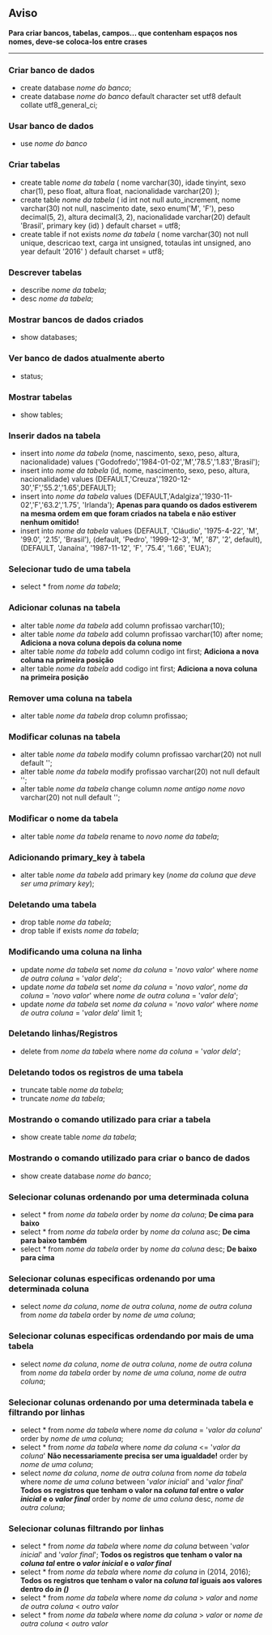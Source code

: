 ## Aviso

**Para criar bancos, tabelas, campos... que contenham espaços nos nomes, deve-se coloca-los entre crases**

---

### Criar banco de dados

* create database *nome do banco*;
* create database *nome do banco*
  default character set utf8
  default collate utf8_general_ci;

### Usar banco de dados

* use *nome do banco*

### Criar tabelas

* create table *nome da tabela* (
    nome varchar(30),
    idade tinyint,
    sexo char(1),
    peso float,
    altura float,
    nacionalidade varchar(20)
);
* create table *nome da tabela* (
    id int not null auto_increment,
    nome varchar(30) not null,
    nascimento date,
    sexo enum('M', 'F'),
    peso decimal(5, 2),
    altura decimal(3, 2),
    nacionalidade varchar(20) default 'Brasil',
    primary key (id)
) default charset = utf8;
* create table if not exists *nome da tabela* (
  nome varchar(30) not null unique,
  descricao text,
  carga int unsigned,
  totaulas int unsigned,
  ano year default '2016'
) default charset = utf8;

### Descrever tabelas

* describe *nome da tabela*;
* desc *nome da tabela*;

### Mostrar bancos de dados criados

* show databases;

### Ver banco de dados atualmente aberto

* status;

### Mostrar tabelas

* show tables;

### Inserir dados na tabela

* insert into *nome da tabela*
  (nome, nascimento, sexo, peso, altura, nacionalidade)
  values
  ('Godofredo','1984-01-02','M','78.5','1.83','Brasil');
* insert into *nome da tabela*
  (id, nome, nascimento, sexo, peso, altura, nacionalidade)
  values
  (DEFAULT,'Creuza','1920-12-30','F','55.2','1.65',DEFAULT);  
* insert into *nome da tabela* values
  (DEFAULT,'Adalgiza','1930-11-02','F','63.2','1.75', 'Irlanda'); **Apenas para quando os dados estiverem na mesma ordem em que foram criados na tabela e não estiver nenhum omitido!**
* insert into *nome da tabela* values
  (DEFAULT, 'Cláudio', '1975-4-22', 'M', '99.0', '2.15', 'Brasil'),
  (default, 'Pedro', '1999-12-3', 'M', '87', '2', default),
  (DEFAULT, 'Janaína', '1987-11-12', 'F', '75.4', '1.66', 'EUA');

### Selecionar tudo de uma tabela

* select * from *nome da tabela*;

### Adicionar colunas na tabela

* alter table *nome da tabela*
  add column profissao varchar(10);
* alter table *nome da tabela*
  add column profissao varchar(10) after nome; **Adiciona a nova coluna depois da coluna nome**
* alter table *nome da tabela*
  add column codigo int first; **Adiciona a nova coluna na primeira posição**
* alter table *nome da tabela*
  add codigo int first; **Adiciona a nova coluna na primeira posição**

### Remover uma coluna na tabela

* alter table *nome da tabela*
  drop column profissao;

### Modificar colunas na tabela

* alter table *nome da tabela*
  modify column profissao varchar(20) not null default '';
* alter table *nome da tabela*
  modify profissao varchar(20) not null default '';
* alter table *nome da tabela*
  change column *nome antigo* *nome novo* varchar(20) not null default '';

### Modificar o nome da tabela

* alter table *nome da tabela*
  rename to *novo nome da tabela*;

### Adicionando primary_key à tabela

* alter table *nome da tabela*
  add primary key (*nome da coluna que deve ser uma primary key*);

### Deletando uma tabela

* drop table *nome da tabela*;
* drop table if exists *nome da tabela*;

### Modificando uma coluna na linha

* update *nome da tabela*
  set *nome da coluna* = '*novo valor*'
  where *nome de outra coluna* = '*valor dela*';
* update *nome da tabela*
  set *nome da coluna* = '*novo valor*', *nome da coluna* = '*novo valor*'
  where *nome de outra coluna* = '*valor dela*';
* update *nome da tabela*
  set *nome da coluna* = '*novo valor*'
  where *nome de outra coluna* = '*valor dela*'
  limit 1;

### Deletando linhas/Registros

* delete from *nome da tabela*
  where *nome da coluna* = '*valor dela*';

### Deletando todos os registros de uma tabela

* truncate table *nome da tabela*;
* truncate *nome da tabela*;

### Mostrando o comando utilizado para criar a tabela

* show create table *nome da tabela*;

### Mostrando o comando utilizado para criar o banco de dados

* show create database *nome do banco*;

### Selecionar colunas ordenando por uma determinada coluna

* select * from *nome da tabela*
  order by *nome da coluna*; **De cima para baixo**
* select * from *nome da tabela*
  order by *nome da coluna* asc; **De cima para baixo também**
* select * from *nome da tabela*
  order by *nome da coluna* desc; **De baixo para cima**

### Selecionar colunas especificas ordenando por uma determinada coluna

* select *nome da coluna*, *nome de outra coluna*, *nome de outra coluna* from *nome da tabela*
  order by *nome de uma coluna*;

### Selecionar colunas especificas ordendando por mais de uma tabela

* select *nome da coluna*, *nome de outra coluna*, *nome de outra coluna* from *nome da tabela*
  order by *nome de uma coluna*, *nome de outra coluna*;

### Selecionar colunas ordenando por uma determinada tabela e filtrando por linhas

* select * from *nome da tabela*
  where *nome da coluna* = '*valor da coluna*'
  order by *nome de uma coluna*;
* select * from *nome da tabela*
  where *nome da coluna* <= '*valor da coluna*' **Não necessariamente precisa ser uma igualdade!**
  order by *nome de uma coluna*;
* select *nome da coluna*, *nome de outra coluna* from *nome da tabela*
  where *nome de uma coluna* between '*valor inicial*' and '*valor final*' **Todos os registros que tenham o valor na *coluna tal* entre o *valor inicial* e o *valor final***
  order by *nome de uma coluna* desc, *nome de outra coluna*;

### Selecionar colunas filtrando por linhas

* select * from *nome da tabela*
  where *nome da coluna* between '*valor inicial*' and '*valor final*'; **Todos os registros que tenham o valor na *coluna tal* entre o *valor inicial* e o *valor final***
* select * from *nome da tebala*
  where *nome da coluna* in (2014, 2016); **Todos os registros que tenham o valor na *coluna tal* iguais aos valores dentro do *in ()***
* select * from *nome da tabela*
  where *nome da coluna* > *valor* and *nome de outra coluna* < *outro valor*
* select * from *nome da tabela*
  where *nome da coluna* > *valor* or *nome de outra coluna* < *outro valor*